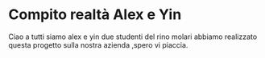 # Compito realtà Alex e Yin
Ciao a tutti siamo alex e yin due studenti del rino molari abbiamo realizzato questa progetto sulla nostra azienda ,spero vi piaccia.
